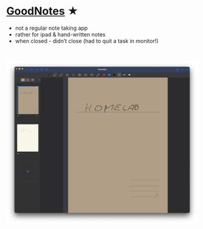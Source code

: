 # [GoodNotes](https://www.goodnotes.com) ★

- not a regular note taking app
- rather for ipad & hand-written notes
- when closed - didn’t close (had to quit a task in monitor!)


<br>


![Screenshot](goodnotes.png)
